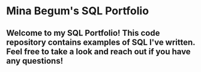 # Mina Begum's SQL Portfolio 

## Welcome to my SQL Portfolio! This code repository contains examples of SQL I've written. Feel free to take a look and reach out if you have any questions!
